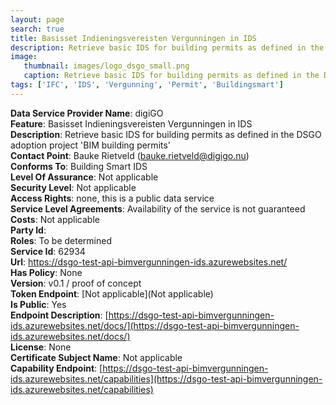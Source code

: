 ```yaml
---
layout: page
search: true
title: Basisset Indieningsvereisten Vergunningen in IDS
description: Retrieve basic IDS for building permits as defined in the DSGO adoption project 'BIM building permits'
image:
   thumbnail: images/logo_dsgo_small.png
   caption: Retrieve basic IDS for building permits as defined in the DSGO adoption project 'BIM building permits'
tags: ['IFC', 'IDS', 'Vergunning', 'Permit', 'Buildingsmart']
---
```


<b>Data Service Provider Name</b>: digiGO  
<b>Feature</b>: Basisset Indieningsvereisten Vergunningen in IDS  
<b>Description</b>: Retrieve basic IDS for building permits as defined in the DSGO adoption project 'BIM building permits'  
<b>Contact Point</b>: Bauke Rietveld (bauke.rietveld@digigo.nu)  
<b>Conforms To</b>: Building Smart IDS  
<b>Level Of Assurance</b>: Not applicable  
<b>Security Level</b>: Not applicable  
<b>Access Rights</b>: none, this is a public data service  
<b>Service Level Agreements</b>: Availability of the service is not guaranteed  
<b>Costs</b>: Not applicable  
<b>Party Id</b>:   
<b>Roles</b>: To be determined  
<b>Service Id</b>: 62934  
<b>Url</b>: https://dsgo-test-api-bimvergunningen-ids.azurewebsites.net/  
<b>Has Policy</b>: None  
<b>Version</b>: v0.1 / proof of concept  
<b>Token Endpoint</b>: [Not applicable](Not applicable)  
<b>Is Public</b>: Yes  
<b>Endpoint Description</b>: [https://dsgo-test-api-bimvergunningen-ids.azurewebsites.net/docs/](https://dsgo-test-api-bimvergunningen-ids.azurewebsites.net/docs/)  
<b>License</b>: None  
<b>Certificate Subject Name</b>: Not applicable  
<b>Capability Endpoint</b>: [https://dsgo-test-api-bimvergunningen-ids.azurewebsites.net/capabilities](https://dsgo-test-api-bimvergunningen-ids.azurewebsites.net/capabilities)  
